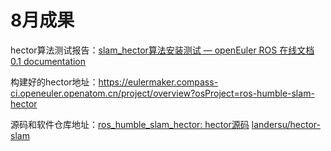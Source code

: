 # 8月成果

hector算法测试报告：[slam_hector算法安装测试 — openEuler ROS 在线文档 0.1 documentation](https://openeuler-ros-docs.readthedocs.io/en/latest/slam-nav/slam_hector_test_report.html)

构建好的hector地址：<https://eulermaker.compass-ci.openeuler.openatom.cn/project/overview?osProject=ros-humble-slam-hector>

源码和软件仓库地址：[ros_humble_slam_hector: hector源码](https://gitee.com/landersu/ros_humble_slam_hector)
 [landersu/hector-slam](https://gitee.com/landersu/hector-slam)

